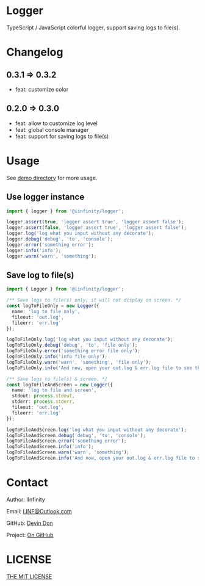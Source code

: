 # Logger

TypeScript / JavaScript colorful logger, support saving logs to file(s).

# Changelog

## 0.3.1 => 0.3.2

- feat: customize color

## 0.2.0 => 0.3.0

- feat: allow to customize log level
- feat: global console manager
- feat: support for saving logs to file(s)

# Usage

See [demo directory](https://github.com/DevinDon/logger/blob/master/src/demo) for more usage.

## Use logger instance

```typescript
import { logger } from '@iinfinity/logger';

logger.assert(true, 'logger assert true', 'logger assert false');
logger.assert(false, 'logger assert true', 'logger assert false');
logger.log('log what you input without any decorate');
logger.debug('debug', 'to', 'console');
logger.error('something error');
logger.info('info');
logger.warn('warn', 'something');
```

## Save log to file(s)

```typescript
import { Logger } from '@iinfinity/logger';

/** Save logs to file(s) only, it will not display on screen. */
const logToFileOnly = new Logger({
  name: 'log to file only',
  fileout: 'out.log',
  fileerr: 'err.log'
});

logToFileOnly.log('log what you input without any decorate');
logToFileOnly.debug('debug', 'to', 'file only');
logToFileOnly.error('something error file only');
logToFileOnly.info('info file only');
logToFileOnly.warn('warn', 'something', 'file only');
logToFileOnly.info('And now, open your out.log & err.log file to see these words file only.');

/** Save logs to file(s) & screen. */
const logToFileAndScreen = new Logger({
  name: 'log to file and screen',
  stdout: process.stdout,
  stderr: process.stderr,
  fileout: 'out.log',
  fileerr: 'err.log'
});

logToFileAndScreen.log('log what you input without any decorate');
logToFileAndScreen.debug('debug', 'to', 'console');
logToFileAndScreen.error('something error');
logToFileAndScreen.info('info');
logToFileAndScreen.warn('warn', 'something');
logToFileAndScreen.info('And now, open your out.log & err.log file to see these words.');
```

# Contact

Author: IInfinity

Email: [I.INF@Outlook.com](mailto:I.INF@Outlook.com)

GitHub: [Devin Don](https://github.com/DevinDon)

Project: [On GitHub](https://github.com/DevinDon/logger)

# LICENSE

[THE MIT LICENSE](https://github.com/DevinDon/logger/blob/master/LICENSE)
